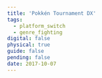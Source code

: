 ```yaml
---
title: 'Pokkén Tournament DX'
tags:
  - platform_switch
  - genre_fighting
digital: false
physical: true
guide: false
pending: false
date: 2017-10-07
---
```

